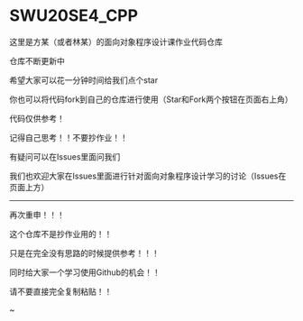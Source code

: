 # SWU20SE4_CPP

这里是方某（或者林某）的面向对象程序设计课作业代码仓库

仓库不断更新中

希望大家可以花一分钟时间给我们点个star

你也可以将代码fork到自己的仓库进行使用（Star和Fork两个按钮在页面右上角）

代码仅供参考！

记得自己思考！！不要抄作业！！

有疑问可以在Issues里面问我们

我们也欢迎大家在Issues里面进行针对面向对象程序设计学习的讨论（Issues在页面上方）

--------------------------------------------------

再次重申！！！

这个仓库不是抄作业用的！！

只是在完全没有思路的时候提供参考！！！

同时给大家一个学习使用Github的机会！！

请不要直接完全复制粘贴！！

~
